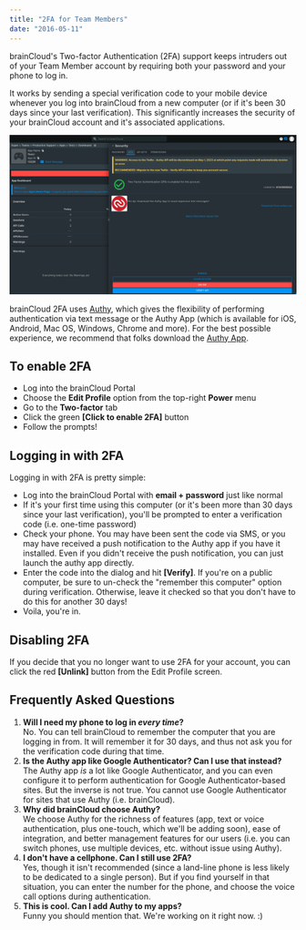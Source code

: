 ```yaml
---
title: "2FA for Team Members"
date: "2016-05-11"
---
```


brainCloud's Two-factor Authentication (2FA) support keeps intruders out of your Team Member account by requiring both your password and your phone to log in.

It works by sending a special verification code to your mobile device whenever you log into brainCloud from a new computer (or if it's been 30 days since your last verification). This significantly increases the security of your brainCloud account and it's associated applications.

[![](images/2017-06-15_20-26-34.png)](images/2017-06-15_20-26-34.png)

brainCloud 2FA uses [Authy](https://www.authy.com), which gives the flexibility of performing authentication via text message or the Authy App (which is available for iOS, Android, Mac OS, Windows, Chrome and more). For the best possible experience, we recommend that folks download the [Authy App](https://www.authy.com/app/mobile/).

## To enable 2FA

- Log into the brainCloud Portal
- Choose the **Edit Profile** option from the top-right **Power** menu
- Go to the **Two-factor** tab
- Click the green **[Click to enable 2FA]** button
- Follow the prompts!

## Logging in with 2FA

Logging in with 2FA is pretty simple:

- Log into the brainCloud Portal with **email + password** just like normal
- If it's your first time using this computer (or it's been more than 30 days since your last verification), you'll be prompted to enter a verification code (i.e. one-time password)
- Check your phone. You may have been sent the code via SMS, or you may have received a push notification to the Authy app if you have it installed. Even if you didn't receive the push notification, you can just launch the authy app directly.
- Enter the code into the dialog and hit **[Verify]**. If you're on a public computer, be sure to un-check the "remember this computer" option during verification. Otherwise, leave it checked so that you don't have to do this for another 30 days!
- Voila, you're in.

## Disabling 2FA

If you decide that you no longer want to use 2FA for your account, you can click the red **[Unlink]** button from the Edit Profile screen.

## Frequently Asked Questions

1. **Will I need my phone to log in *every time*?**  
    No. You can tell brainCloud to remember the computer that you are logging in from. It will remember it for 30 days, and thus not ask you for the verification code during that time.
2. **Is the Authy app like Google Authenticator? Can I use that instead?**  
    The Authy app *is* a lot like Google Authenticator, and you can even configure it to perform authentication for Google Authenticator-based sites. But the inverse is not true. You cannot use Google Authenticator for sites that use Authy (i.e. brainCloud).
3. **Why did brainCloud choose Authy?**  
    We choose Authy for the richness of features (app, text or voice authentication, plus one-touch, which we'll be adding soon), ease of integration, and better management features for our users (i.e. you can switch phones, use multiple devices, etc. without issue using Authy).
4. **I don't have a cellphone. Can I still use 2FA?**  
    Yes, though it isn't recommended (since a land-line phone is less likely to be dedicated to a single person). But if you find yourself in that situation, you can enter the number for the phone, and choose the voice call options during authentication.
5. **This is cool. Can I add Authy to my apps?**  
    Funny you should mention that. We're working on it right now. :)
